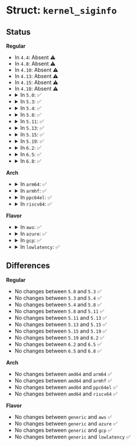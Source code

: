 # Struct: <code>kernel_siginfo</code>

## Status
<b>Regular</b>
<ul>
<li>
In <code>4.4</code>: Absent ⚠️
</li>
<li>
In <code>4.8</code>: Absent ⚠️
</li>
<li>
In <code>4.10</code>: Absent ⚠️
</li>
<li>
In <code>4.13</code>: Absent ⚠️
</li>
<li>
In <code>4.15</code>: Absent ⚠️
</li>
<li>
In <code>4.18</code>: Absent ⚠️
</li>
<li>
<details>
<summary>In <code>5.0</code>: ✅</summary>

```c
struct kernel_siginfo {
    int si_signo;
    int si_errno;
    int si_code;
    union __sifields _sifields;
};
```
</details>
</li>
<li>
<details>
<summary>In <code>5.3</code>: ✅</summary>

```c
struct kernel_siginfo {
    int si_signo;
    int si_errno;
    int si_code;
    union __sifields _sifields;
};
```
</details>
</li>
<li>
<details>
<summary>In <code>5.4</code>: ✅</summary>

```c
struct kernel_siginfo {
    int si_signo;
    int si_errno;
    int si_code;
    union __sifields _sifields;
};
```
</details>
</li>
<li>
<details>
<summary>In <code>5.8</code>: ✅</summary>

```c
struct kernel_siginfo {
    int si_signo;
    int si_errno;
    int si_code;
    union __sifields _sifields;
};
```
</details>
</li>
<li>
<details>
<summary>In <code>5.11</code>: ✅</summary>

```c
struct kernel_siginfo {
    int si_signo;
    int si_errno;
    int si_code;
    union __sifields _sifields;
};
```
</details>
</li>
<li>
<details>
<summary>In <code>5.13</code>: ✅</summary>

```c
struct kernel_siginfo {
    int si_signo;
    int si_errno;
    int si_code;
    union __sifields _sifields;
};
```
</details>
</li>
<li>
<details>
<summary>In <code>5.15</code>: ✅</summary>

```c
struct kernel_siginfo {
    int si_signo;
    int si_errno;
    int si_code;
    union __sifields _sifields;
};
```
</details>
</li>
<li>
<details>
<summary>In <code>5.19</code>: ✅</summary>

```c
struct kernel_siginfo {
    int si_signo;
    int si_errno;
    int si_code;
    union __sifields _sifields;
};
```
</details>
</li>
<li>
<details>
<summary>In <code>6.2</code>: ✅</summary>

```c
struct kernel_siginfo {
    int si_signo;
    int si_errno;
    int si_code;
    union __sifields _sifields;
};
```
</details>
</li>
<li>
<details>
<summary>In <code>6.5</code>: ✅</summary>

```c
struct kernel_siginfo {
    int si_signo;
    int si_errno;
    int si_code;
    union __sifields _sifields;
};
```
</details>
</li>
<li>
<details>
<summary>In <code>6.8</code>: ✅</summary>

```c
struct kernel_siginfo {
    int si_signo;
    int si_errno;
    int si_code;
    union __sifields _sifields;
};
```
</details>
</li>
</ul>
<b>Arch</b>
<ul>
<li>
<details>
<summary>In <code>arm64</code>: ✅</summary>

```c
struct kernel_siginfo {
    int si_signo;
    int si_errno;
    int si_code;
    union __sifields _sifields;
};
```
</details>
</li>
<li>
<details>
<summary>In <code>armhf</code>: ✅</summary>

```c
struct kernel_siginfo {
    int si_signo;
    int si_errno;
    int si_code;
    union __sifields _sifields;
};
```
</details>
</li>
<li>
<details>
<summary>In <code>ppc64el</code>: ✅</summary>

```c
struct kernel_siginfo {
    int si_signo;
    int si_errno;
    int si_code;
    union __sifields _sifields;
};
```
</details>
</li>
<li>
<details>
<summary>In <code>riscv64</code>: ✅</summary>

```c
struct kernel_siginfo {
    int si_signo;
    int si_errno;
    int si_code;
    union __sifields _sifields;
};
```
</details>
</li>
</ul>
<b>Flavor</b>
<ul>
<li>
<details>
<summary>In <code>aws</code>: ✅</summary>

```c
struct kernel_siginfo {
    int si_signo;
    int si_errno;
    int si_code;
    union __sifields _sifields;
};
```
</details>
</li>
<li>
<details>
<summary>In <code>azure</code>: ✅</summary>

```c
struct kernel_siginfo {
    int si_signo;
    int si_errno;
    int si_code;
    union __sifields _sifields;
};
```
</details>
</li>
<li>
<details>
<summary>In <code>gcp</code>: ✅</summary>

```c
struct kernel_siginfo {
    int si_signo;
    int si_errno;
    int si_code;
    union __sifields _sifields;
};
```
</details>
</li>
<li>
<details>
<summary>In <code>lowlatency</code>: ✅</summary>

```c
struct kernel_siginfo {
    int si_signo;
    int si_errno;
    int si_code;
    union __sifields _sifields;
};
```
</details>
</li>
</ul>

## Differences
<b>Regular</b>
<ul>
<li>
No changes between <code>5.0</code> and <code>5.3</code> ✅
</li>
<li>
No changes between <code>5.3</code> and <code>5.4</code> ✅
</li>
<li>
No changes between <code>5.4</code> and <code>5.8</code> ✅
</li>
<li>
No changes between <code>5.8</code> and <code>5.11</code> ✅
</li>
<li>
No changes between <code>5.11</code> and <code>5.13</code> ✅
</li>
<li>
No changes between <code>5.13</code> and <code>5.15</code> ✅
</li>
<li>
No changes between <code>5.15</code> and <code>5.19</code> ✅
</li>
<li>
No changes between <code>5.19</code> and <code>6.2</code> ✅
</li>
<li>
No changes between <code>6.2</code> and <code>6.5</code> ✅
</li>
<li>
No changes between <code>6.5</code> and <code>6.8</code> ✅
</li>
</ul>
<b>Arch</b>
<ul>
<li>
No changes between <code>amd64</code> and <code>arm64</code> ✅
</li>
<li>
No changes between <code>amd64</code> and <code>armhf</code> ✅
</li>
<li>
No changes between <code>amd64</code> and <code>ppc64el</code> ✅
</li>
<li>
No changes between <code>amd64</code> and <code>riscv64</code> ✅
</li>
</ul>
<b>Flavor</b>
<ul>
<li>
No changes between <code>generic</code> and <code>aws</code> ✅
</li>
<li>
No changes between <code>generic</code> and <code>azure</code> ✅
</li>
<li>
No changes between <code>generic</code> and <code>gcp</code> ✅
</li>
<li>
No changes between <code>generic</code> and <code>lowlatency</code> ✅
</li>
</ul>

